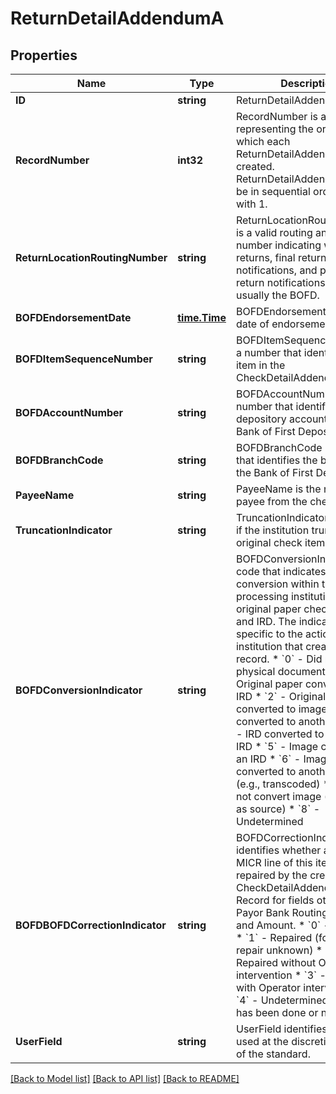 # ReturnDetailAddendumA

## Properties

Name | Type | Description | Notes
------------ | ------------- | ------------- | -------------
**ID** | **string** | ReturnDetailAddendumA ID | [optional] 
**RecordNumber** | **int32** | RecordNumber is a number representing the order in which each ReturnDetailAddendumA was created. ReturnDetailAddendumA shall be in sequential order starting with 1. | 
**ReturnLocationRoutingNumber** | **string** | ReturnLocationRoutingNumber is a valid routing and transit number indicating where returns, final return notifications, and preliminary return notifications are sent, usually the BOFD. | 
**BOFDEndorsementDate** | [**time.Time**](time.Time.md) | BOFDEndorsementDate is the date of endorsement | [optional] 
**BOFDItemSequenceNumber** | **string** | BOFDItemSequenceNumber is a number that identifies the item in the CheckDetailAddendumA. | [optional] 
**BOFDAccountNumber** | **string** | BOFDAccountNumber is a number that identifies the depository account at the Bank of First Deposit. | [optional] 
**BOFDBranchCode** | **string** | BOFDBranchCode is a code that identifies the branch at the Bank of First Deposit. | [optional] 
**PayeeName** | **string** | PayeeName is the name of the payee from the check. | [optional] 
**TruncationIndicator** | **string** | TruncationIndicator identifies if the institution truncated the original check item. | 
**BOFDConversionIndicator** | **string** | BOFDConversionIndicator is a code that indicates the conversion within the processing institution between original paper check, image and IRD. The indicator is specific to the action of institution that created this record.  * &#x60;0&#x60; - Did not convert physical document * &#x60;1&#x60; - Original paper converted to IRD * &#x60;2&#x60; - Original paper converted to image * &#x60;3&#x60; - IRD converted to another IRD * &#x60;4&#x60; - IRD converted to image of IRD * &#x60;5&#x60; - Image converted to an IRD * &#x60;6&#x60; - Image converted to another image (e.g., transcoded) * &#x60;7&#x60; - Did not convert image (e.g., same as source) * &#x60;8&#x60; - Undetermined  | [optional] 
**BOFDBOFDCorrectionIndicator** | **string** | BOFDCorrectionIndicator identifies whether and how the MICR line of this item was repaired by the creator of this CheckDetailAddendumA Record for fields other than Payor Bank Routing Number and Amount. * &#x60;0&#x60; - No Repair * &#x60;1&#x60; - Repaired (form of repair unknown) * &#x60;2&#x60; - Repaired without Operator intervention * &#x60;3&#x60; - Repaired with Operator intervention * &#x60;4&#x60; - Undetermined if repair has been done or not  | [optional] 
**UserField** | **string** | UserField identifies a field used at the discretion of users of the standard. | [optional] 

[[Back to Model list]](../README.md#documentation-for-models) [[Back to API list]](../README.md#documentation-for-api-endpoints) [[Back to README]](../README.md)


